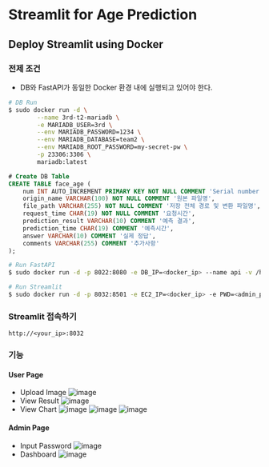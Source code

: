 # Streamlit for Age Prediction

## Deploy Streamlit using Docker
### 전제 조건
- DB와 FastAPI가 동일한 Docker 환경 내에 실행되고 있어야 한다.
```bash
# DB Run
$ sudo docker run -d \
        --name 3rd-t2-mariadb \
        -e MARIADB_USER=3rd \
        --env MARIADB_PASSWORD=1234 \
        --env MARIADB_DATABASE=team2 \
        --env MARIADB_ROOT_PASSWORD=my-secret-pw \
        -p 23306:3306 \
        mariadb:latest
```
```sql
# Create DB Table
CREATE TABLE face_age (
    num INT AUTO_INCREMENT PRIMARY KEY NOT NULL COMMENT 'Serial number',
    origin_name VARCHAR(100) NOT NULL COMMENT '원본 파일명',
    file_path VARCHAR(255) NOT NULL COMMENT '저장 전체 경로 및 변환 파일명',
    request_time CHAR(19) NOT NULL COMMENT '요청시간',
    prediction_result VARCHAR(10) COMMENT '예측 결과',
    prediction_time CHAR(19) COMMENT '예측시간',
    answer VARCHAR(10) COMMENT '실제 정답',
    comments VARCHAR(255) COMMENT '추가사항'
);
```

```bash
# Run FastAPI
$ sudo docker run -d -p 8022:8080 -e DB_IP=<docker_ip> --name api -v /home/ubuntu/images:/home/ubuntu/images seokxkyu/age_pred:2.0.1

# Run Streamlit
$ sudo docker run -d -p 8032:8501 -e EC2_IP=<docker_ip> -e PWD=<admin_pwd> -v /home/ubuntu/images:/home/ubuntu/images --name stream j25ng/streamlit:8.0.0
```

### Streamlit 접속하기
```
http://<your_ip>:8032
```

### 기능
#### User Page
- Upload Image
![image](https://github.com/user-attachments/assets/c6961226-c6c5-4ca5-8218-4790e477e25f)
- View Result
![image](https://github.com/user-attachments/assets/b5a0f868-a6a9-4f84-8de3-c0ecefbc99e4)
- View Chart
![image](https://github.com/user-attachments/assets/032523cd-0578-4483-bb84-02c4e91b3660)
![image](https://github.com/user-attachments/assets/d13f10e0-5c9b-477f-aeed-300609a86443)
![image](https://github.com/user-attachments/assets/5e154209-502c-452f-8d32-d14e51c5fca9)

#### Admin Page
- Input Password
![image](https://github.com/user-attachments/assets/f04d9918-3d62-4cab-bac2-615ca6e23760)
- Dashboard
![image](https://github.com/user-attachments/assets/7d8f6b93-68e8-4684-a7eb-350171f08b5f)

